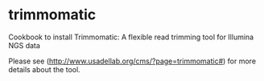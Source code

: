 # trimmomatic

Cookbook to install Trimmomatic: A flexible read trimming tool for Illumina NGS data

Please see (http://www.usadellab.org/cms/?page=trimmomatic#) for more details about the tool.
